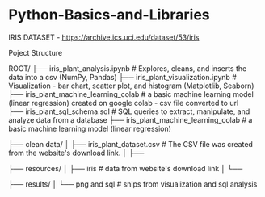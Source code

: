# Python-Basics-and-Libraries

IRIS DATASET - https://archive.ics.uci.edu/dataset/53/iris

Poject Structure

ROOT/
├── iris_plant_analysis.ipynb                      # Explores, cleans, and inserts the data into a csv (NumPy, Pandas) 
├── iris_plant_visualization.ipynb                 # Visualization - bar chart, scatter plot, and histogram (Matplotlib, Seaborn)
├── iris_plant_machine_learning_colab              # a basic machine learning model (linear regression) created on google colab - csv file converted to url         
├── iris_plant_sql_schema.sql                      # SQL queries to extract, manipulate, and analyze data from a database
├── iris_plant_machine_learning_colab              # a basic machine learning model (linear regression)


├── clean data/
│   ├── iris_plant_dataset.csv                     # The CSV file was created from the website's download link.
│   ├── 

├── resources/
│   ├── iris                                      # data from website's download link
│   └── 

├── results/
│   └── png and sql                             # snips from visualization and sql analysis




